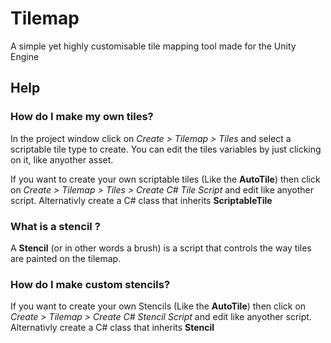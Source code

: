 # Tilemap
A simple yet highly customisable tile mapping tool made for the Unity Engine

## Help

### How do I make my own tiles?
In the project window click on _Create > Tilemap > Tiles_ and select a scriptable tile type to create. You can edit the tiles variables by just clicking on it, like anyother asset.

If you want to create your own scriptable tiles (Like the **AutoTile**) then click on _Create > Tilemap > Tiles > Create C# Tile Script_ and edit like anyother script. Alternativly create a C# class that inherits **ScriptableTile**

### What is a stencil ?
A **Stencil** (or in other words a brush) is a script that controls the way tiles are painted on the tilemap.

### How do I make custom stencils?
If you want to create your own Stencils (Like the **AutoTile**) then click on _Create > Tilemap > Create C# Stencil Script_ and edit like anyother script. Alternativly create a C# class that inherits **Stencil**